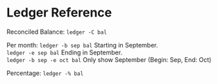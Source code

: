 # Ledger Reference
  
Reconciled Balance:
``ledger -C bal``  
  
Per month:
`ledger -b sep bal` Starting in September.  
`ledger -e sep bal` Ending in September.  
`ledger -b sep -e oct bal` Only show September (Begin: Sep, End: Oct)
  
Percentage:
`ledger -% bal`  
